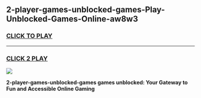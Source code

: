 
## 2-player-games-unblocked-games-Play-Unblocked-Games-Online-aw8w3
<h3>
<a href="https://premium76.site?title=2-player-games-unblocked-games&ref=25A">CLICK TO PLAY</a></h3>
<hr>

<h3>
<a href="https://premium76.site?title=2-player-games-unblocked-games&ref=25A">CLICK 2 PLAY</a>
  
</h3>

<a href="https://premium76.site?title=2-player-games-unblocked-games&ref=25A"><img src="https://clearcache.store/games.png"></a>


**2-player-games-unblocked-games games unblocked: Your Gateway to Fun and Accessible Online Gaming**
